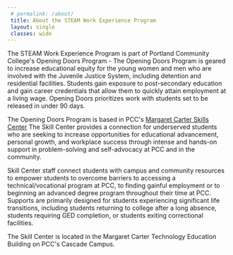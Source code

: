 ```yaml
---
 # permalink: /about/
 title: About the STEAM Work Experience Program
 layout: single
 classes: wide
---
```




<!--  <p align= "center">
#<a href="http://www.youtube.com/watch?feature=player_embedded&v=Jec6poHWWAo&feature" target="_blank"><img src="http://img.youtube.com/vi/Jec6poHWWAo/0.jpg" 
#alt="PCC Inventor Camp Trailer" width="600" height="360" border="10" /></a>
#</p>

-->

The STEAM Work Experience Program is part of Portland Community College's Opening Doors Program - The Opening Doors Program is geared to increase educational equity for the young women and men who are involved with the Juvenile Justice System, including detention and residential facilities. Students gain exposure to post-secondary education and gain career credentials that allow them to quickly attain employment at a living wage. Opening Doors prioritizes work with students set to be released in under 90 days.  

The Opening Doors Program is based in PCC's [Margaret Carter Skills Center](https://www.pcc.edu/career/skill-center/index.html) The Skill Center provides a connection for underserved students who are seeking to increase opportunities for educational advancement, personal growth, and workplace success through intense and hands-on support in problem-solving and self-advocacy at PCC and in the community. 
<br>


<!-- <p align="center">
<img width ="600" src ="/assets/ODWE_images/skillcenterpeople.png">
</p>
-->

Skill Center staff connect students with campus and community resources to         empower students to overcome barriers to accessing a technical/vocational program at PCC, to finding gainful employment or to beginning an advanced degree program throughout their time at PCC.  Supports are primarily designed for students experiencing significant life transitions, including students returning to college after a long absence, students requiring GED completion, or students exiting correctional facilities. 
<br>

The Skill Center is located in the Margaret Carter Technology Education Building on PCC's Cascade Campus.  
<br>